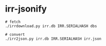 # irr-jsonify

```
# fetch
./irrdownload.py irr.db IRR.SERIALHASH dbs

# convert
./irr2json.py irr.db IRR.SERIALHASH irr.json
```
